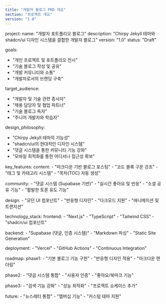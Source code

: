 ```yaml
---
title: "개발자 블로그 PRD 개요"
section: "프로젝트 개요"
version: "1.0"
---
```


project:
  name: "개발자 포트폴리오 블로그"
  description: "Chirpy Jekyll 테마와 shadcn/ui 디자인 시스템을 결합한 개발자 블로그"
  version: "1.0"
  status: "Draft"

goals:
  - "개인 프로젝트 및 포트폴리오 전시"
  - "기술 블로그 작성 및 공유"
  - "개발 커뮤니티와 소통"
  - "개발자로서의 브랜딩 구축"

target_audience:
  - "개발자 및 기술 관련 종사자"
  - "채용 담당자 및 협업 파트너"
  - "기술 블로그 독자"
  - "주니어 개발자와 학습자"

design_philosophy:
  - "Chirpy Jekyll 테마의 기능성"
  - "shadcn/ui의 현대적인 디자인 시스템"
  - "댓글 시스템을 통한 커뮤니티 기능 강화"
  - "모바일 최적화를 통한 어디서나 접근성 확보"

key_features:
  content:
    - "마크다운 기반 블로그 포스팅"
    - "코드 블록 구문 강조"
    - "태그 및 카테고리 시스템"
    - "목차(TOC) 자동 생성"
  
  community:
    - "댓글 시스템 (Supabase 기반)"
    - "실시간 좋아요 및 반응"
    - "소셜 공유 기능"
    - "활발한 토론 유도 기능"
  
  design:
    - "모던 UI 컴포넌트"
    - "반응형 디자인"
    - "다크모드 지원"
    - "애니메이션 및 트랜지션"

technology_stack:
  frontend:
    - "Next.js"
    - "TypeScript"
    - "Tailwind CSS"
    - "shadcn/ui 컴포넌트"
  
  backend:
    - "Supabase (댓글, 인증 시스템)"
    - "Markdown 파싱"
    - "Static Site Generation"
  
  deployment:
    - "Vercel"
    - "GitHub Actions"
    - "Continuous Integration"

roadmap:
  phase1:
    - "기본 블로그 기능 구현"
    - "반응형 디자인 적용"
    - "마크다운 렌더링"
  
  phase2:
    - "댓글 시스템 통합"
    - "사용자 인증"
    - "좋아요/북마크 기능"
  
  phase3:
    - "검색 기능 강화"
    - "성능 최적화"
    - "프로젝트 쇼케이스 추가"
  
  future:
    - "뉴스레터 통합"
    - "멤버십 기능"
    - "커스텀 테마 지원"
